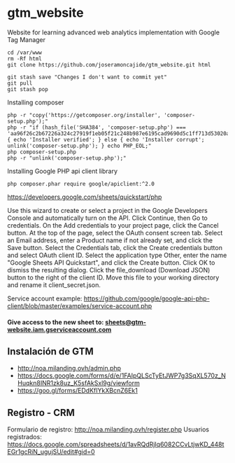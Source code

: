 # gtm_website
Website for learning advanced web analytics implementation with Google Tag Manager

```
cd /var/www
rm -Rf html
git clone https://github.com/joseramoncajide/gtm_website.git html

```


```
git stash save "Changes I don't want to commit yet"
git pull
git stash pop
```


Installing composer
```
php -r "copy('https://getcomposer.org/installer', 'composer-setup.php');"
php -r "if (hash_file('SHA384', 'composer-setup.php') === 'aa96f26c2b67226a324c27919f1eb05f21c248b987e6195cad9690d5c1ff713d53020a02ac8c217dbf90a7eacc9d141d') { echo 'Installer verified'; } else { echo 'Installer corrupt'; unlink('composer-setup.php'); } echo PHP_EOL;"
php composer-setup.php
php -r "unlink('composer-setup.php');"
```

Installing Google PHP api client library
```
php composer.phar require google/apiclient:^2.0
```


https://developers.google.com/sheets/quickstart/php

Use this wizard to create or select a project in the Google Developers Console and automatically turn on the API. Click Continue, then Go to credentials.
On the Add credentials to your project page, click the Cancel button.
At the top of the page, select the OAuth consent screen tab. Select an Email address, enter a Product name if not already set, and click the Save button.
Select the Credentials tab, click the Create credentials button and select OAuth client ID.
Select the application type Other, enter the name "Google Sheets API Quickstart", and click the Create button.
Click OK to dismiss the resulting dialog.
Click the file_download (Download JSON) button to the right of the client ID.
Move this file to your working directory and rename it client_secret.json.


Service account example: https://github.com/google/google-api-php-client/blob/master/examples/service-account.php



#### Give access to the new sheet to: sheets@gtm-website.iam.gserviceaccount.com


## Instalación de GTM

- http://noa.milanding.ovh/admin.php
- https://docs.google.com/forms/d/e/1FAIpQLScTyEtJWP7g3SqXL570z_NHuqkn8INR1zk8uz_K5sfAkSxl9g/viewform
- https://goo.gl/forms/EDdKfIYkXBcnZ6Ek1


## Registro - CRM

Formulario de registro: http://noa.milanding.ovh/register.php
Usuarios registrados: https://docs.google.com/spreadsheets/d/1avRQdRjIq6082CCvLtjwKD_448tEGr1gcRiN_ugujSU/edit#gid=0
